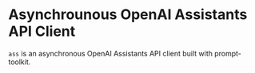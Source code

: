 # Asynchrounous OpenAI Assistants API Client

`ass` is an asynchronous OpenAI Assistants API client built with prompt-toolkit.
